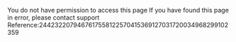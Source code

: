 You do not have permission to access this page If you have found this page in error, please contact support Reference:2442322079467617558122570415369127031720034968299102359